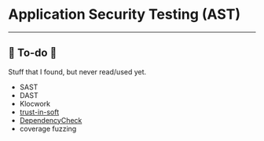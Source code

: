 # Application Security Testing (AST)

<hr class="sep-both">

## 👻 To-do 👻

Stuff that I found, but never read/used yet.

<div class="row row-cols-lg-2"><div>

* SAST
* DAST
* Klocwork
* [trust-in-soft](https://trust-in-soft.com/)
* [DependencyCheck](https://github.com/jeremylong/DependencyCheck)
* coverage fuzzing
</div><div>
</div></div>